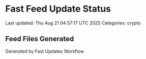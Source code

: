 # Fast Feed Update Status
Last updated: Thu Aug 21 04:57:17 UTC 2025
Categories: crypto

## Feed Files Generated

Generated by Fast Updates Workflow
